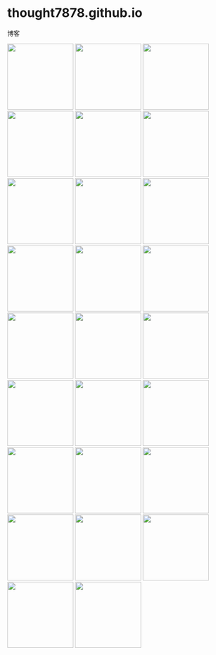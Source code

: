 # thought7878.github.io
博客

<a href="http://hongru.github.com/test/text.html"><img class="alignleft size-thumbnail wp-image-1491" title="6" src="http://www.alloyteam.com/wp-content/uploads/2012/05/6-150x150.png" alt="" width="150" height="150" /></a>
<a href="http://hongru.github.com/test/tags-3D.html"><img class="alignleft size-thumbnail wp-image-1490" title="5" src="http://www.alloyteam.com/wp-content/uploads/2012/05/5-150x150.png" alt="" width="150" height="150" /></a>
<a href="http://hongru.github.com/test/google-clock.html"><img class="alignleft size-thumbnail wp-image-1489" title="4" src="http://www.alloyteam.com/wp-content/uploads/2012/05/4-150x150.png" alt="" width="150" height="150" /></a>
<a href="http://hongru.github.com/proj/laro/examples/typeshot/index.html"><img class="alignleft size-thumbnail wp-image-1488" title="3" src="http://www.alloyteam.com/wp-content/uploads/2012/05/310-150x150.png" alt="" width="150" height="150" /></a>
<a href="http://hongru.github.com/proj/base64/test.html"><img class="alignleft size-thumbnail wp-image-1468" title="23" src="http://www.alloyteam.com/wp-content/uploads/2012/05/23-150x150.png" alt="" width="150" height="150" /></a>
<a href="http://hongru.github.com/test/bullet.html"><img class="alignleft size-thumbnail wp-image-1467" title="22" src="http://www.alloyteam.com/wp-content/uploads/2012/05/22-150x150.png" alt="" width="150" height="150" /></a>
<a href="http://hongru.github.com/test/bounce.html"><img class="alignleft size-thumbnail wp-image-1466" title="21" src="http://www.alloyteam.com/wp-content/uploads/2012/05/21-150x150.png" alt="" width="150" height="150" /></a>
<a href="http://hongru.github.com/test/qqbrowser/index.html"><img class="alignleft size-thumbnail wp-image-1465" title="20" src="http://www.alloyteam.com/wp-content/uploads/2012/05/20-150x150.png" alt="" width="150" height="150" /></a>
<a href="http://hongru.github.com/test/3d-hover/index.html"><img class="alignleft size-thumbnail wp-image-1464" title="19" src="http://www.alloyteam.com/wp-content/uploads/2012/05/19-150x150.png" alt="" width="150" height="150" /></a>
<a href="http://hongru.github.com/test/FiPhoto/fiphoto.html"><img class="alignleft size-thumbnail wp-image-1463" title="18" src="http://www.alloyteam.com/wp-content/uploads/2012/05/18-150x150.png" alt="" width="150" height="150" /></a>
<a href="http://hongru.github.com/proj/fluid/index.html"><img class="alignleft size-thumbnail wp-image-1462" title="17" src="http://www.alloyteam.com/wp-content/uploads/2012/05/17-150x150.png" alt="" width="150" height="150" /></a>
<a href="http://hongru.github.com/share/3D/sphere.html"><img class="alignleft size-thumbnail wp-image-1461" title="16" src="http://www.alloyteam.com/wp-content/uploads/2012/05/16-150x150.png" alt="" width="150" height="150" /></a>
<a href="http://hongru.github.com/share/3D/math4.html"><img class="alignleft size-thumbnail wp-image-1460" title="15" src="http://www.alloyteam.com/wp-content/uploads/2012/05/15-150x150.png" alt="" width="150" height="150" /></a>
<a href="http://hongru.github.com/share/3D/math3.html"><img class="alignleft size-thumbnail wp-image-1459" title="14" src="http://www.alloyteam.com/wp-content/uploads/2012/05/14-150x150.png" alt="" width="150" height="150" /></a>
<a href="http://hongru.github.com/share/3D/math1.html"><img class="alignleft size-thumbnail wp-image-1458" title="13" src="http://www.alloyteam.com/wp-content/uploads/2012/05/13-150x150.png" alt="" width="150" height="150" /></a>
<a href="http://hongru.github.com/share/3D/math2.html"><img class="alignleft size-thumbnail wp-image-1457" title="12" src="http://www.alloyteam.com/wp-content/uploads/2012/05/12-150x150.png" alt="" width="150" height="150" /></a>
<a href="http://hongru.github.com/share/3D/lines.html"><img class="alignleft size-thumbnail wp-image-1456" title="11" src="http://www.alloyteam.com/wp-content/uploads/2012/05/111-150x150.png" alt="" width="150" height="150" /></a>
<a href="http://hongru.github.com/share/3D/cube4.html"><img class="alignleft size-thumbnail wp-image-1455" title="10" src="http://www.alloyteam.com/wp-content/uploads/2012/05/10-150x150.png" alt="" width="150" height="150" /></a>
<a href="http://hongru.github.com/share/3D/clock.html"><img class="alignleft size-thumbnail wp-image-1454" title="9" src="http://www.alloyteam.com/wp-content/uploads/2012/05/9-150x150.png" alt="" width="150" height="150" /></a>
<a href="http://hongru.github.com/test/water.html"><img class="alignleft size-thumbnail wp-image-1453" title="8" src="http://www.alloyteam.com/wp-content/uploads/2012/05/8-150x150.png" alt="" width="150" height="150" /></a>
<a href="http://hongru.github.com/test/text_particles.html?t=AlloyTeam"><img class="alignleft size-thumbnail wp-image-1452" title="7" src="http://www.alloyteam.com/wp-content/uploads/2012/05/7-150x150.png" alt="" width="150" height="150" /></a>
<a href="http://hongru.github.com/skeletal-animation/test/test2.html"><img class="alignleft size-thumbnail wp-image-1452" title="7" src="http://hongru.github.com/images/skeletal-animation/1.png" alt="" width="150" height="150" /></a>
<a href="http://hongru.github.com/skeletal-animation/test/test3.html"><img class="alignleft size-thumbnail wp-image-1452" title="7" src="http://hongru.github.com/images/skeletal-animation/2.png" alt="" width="150" height="150" /></a>
<a href="http://hongru.github.com/skeletal-animation/test/test4.html"><img class="alignleft size-thumbnail wp-image-1452" title="7" src="http://hongru.github.com/images/skeletal-animation/3.png" alt="" width="150" height="150" /></a>
<a href="http://hongru.github.com/skeletal-animation/test/test6.html"><img class="alignleft size-thumbnail wp-image-1452" title="7" src="http://hongru.github.com/images/skeletal-animation/4.png" alt="" width="150" height="150" /></a>
<a href="http://hongru.github.com/skeletal-animation/test/doll1/index.html"><img class="alignleft size-thumbnail wp-image-1452" title="7" src="http://hongru.github.com/images/skeletal-animation/5.png" alt="" width="150" height="150" /></a>


